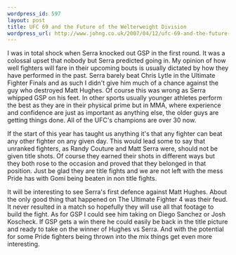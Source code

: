 ```yaml
--- 
wordpress_id: 597
layout: post
title: UFC 69 and the Future of the Welterweight Division
wordpress_url: http://www.johng.co.uk/2007/04/12/ufc-69-and-the-future-of-the-welterweight-division/
---
```

I was in total shock when Serra knocked out GSP in the first round. It was a colossal upset that nobody but Serra predicted going in. My opinion of how well fighters will fare in their upcoming bouts is usually dictated by how they have performed in the past. Serra barely beat Chris Lytle in the Ultimate Fighter Finals and as such I didn't give him much of a chance against the guy who destroyed Matt Hughes. Of course this was wrong as Serra whipped GSP on his feet. In other sports usually younger athletes perform the best as they are in their physical prime but in MMA, where experience and confidence are just as important as anything else, the older guys are getting things done. All of the UFC's champions are over 30 now.

If the start of this year has taught us anything it's that any fighter can beat any other fighter on any given day. This would lead some to say that unranked fighters, as Randy Couture and Matt Serra were, should not be given title shots. Of course they earned their shots in different ways but they both rose to the occasion and proved that they belonged in that position. Just be glad they are title fights and we are not left with the mess Pride has with Gomi being beaten in non title fights.

It will be interesting to see Serra's first defence against Matt Hughes. About the only good thing that happened on The Ultimate Fighter 4 was their feud. It never resulted in a match so hopefully they will use all that footage to build the fight. As for GSP I could see him taking on Diego Sanchez or Josh Koscheck. If GSP gets a win there he could easily be back in the title picture and ready to take on the winner of Hughes vs Serra. And with the potential for some Pride fighters being thrown into the mix things get even more interesting.
